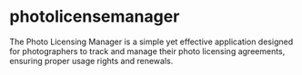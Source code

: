 # photolicensemanager
The Photo Licensing Manager is a simple yet effective application designed for photographers to track and manage their photo licensing agreements, ensuring proper usage rights and renewals.
